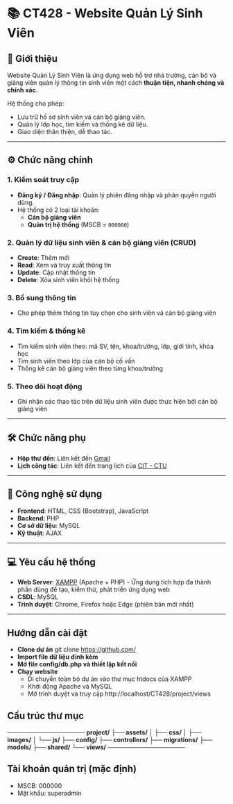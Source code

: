 # 📚 CT428 - Website Quản Lý Sinh Viên

## 📌 Giới thiệu
Website Quản Lý Sinh Viên là ứng dụng web hỗ trợ nhà trường, cán bộ và giảng viên quản lý thông tin sinh viên một cách **thuận tiện, nhanh chóng và chính xác**.  

Hệ thống cho phép:  
- Lưu trữ hồ sơ sinh viên và cán bộ giảng viên.  
- Quản lý lớp học, tìm kiếm và thống kê dữ liệu.  
- Giao diện thân thiện, dễ thao tác.  

---

## ⚙️ Chức năng chính

### 1. Kiểm soát truy cập
- **Đăng ký / Đăng nhập**: Quản lý phiên đăng nhập và phân quyền người dùng.  
- Hệ thống có 2 loại tài khoản:  
  - **Cán bộ giảng viên**  
  - **Quản trị hệ thống** (MSCB = `000000`)  

### 2. Quản lý dữ liệu sinh viên & cán bộ giảng viên (CRUD)
- **Create**: Thêm mới  
- **Read**: Xem và truy xuất thông tin  
- **Update**: Cập nhật thông tin  
- **Delete**: Xóa sinh viên khỏi hệ thống  

### 3. Bổ sung thông tin
- Cho phép thêm thông tin tùy chọn cho sinh viên và cán bộ giảng viên  

### 4. Tìm kiếm & thống kê
- Tìm kiếm sinh viên theo: mã SV, tên, khoa/trường, lớp, giới tính, khóa học  
- Tìm sinh viên theo lớp của cán bộ cố vấn  
- Thống kê cán bộ giảng viên theo từng khoa/trường  

### 5. Theo dõi hoạt động
- Ghi nhận các thao tác trên dữ liệu sinh viên được thực hiện bởi cán bộ giảng viên  

---

## 🛠️ Chức năng phụ
- **Hộp thư đến**: Liên kết đến [Gmail](https://mail.google.com)  
- **Lịch công tác**: Liên kết đến trang lịch của [CIT - CTU](https://cit.ctu.edu.vn)  

---

## 🧰 Công nghệ sử dụng
- **Frontend**: HTML, CSS (Bootstrap), JavaScript  
- **Backend**: PHP  
- **Cơ sở dữ liệu**: MySQL  
- **Kỹ thuật**: AJAX  

---

## 💻 Yêu cầu hệ thống
- **Web Server**: [XAMPP](https://www.apachefriends.org/) (Apache + PHP) - Ứng dụng tích hợp đa thành phần dùng để tạo, kiểm thử, phát triển ứng dụng web
- **CSDL**: MySQL  
- **Trình duyệt**: Chrome, Firefox hoặc Edge (phiên bản mới nhất)  

---

## Hướng dẫn cài đặt
 - **Clone dự án**
    git clone https://github.com/
 - **Import file dữ liệu đính kèm**
 - **Mở file config/db.php và thiết lập kết nối**
 - **Chạy website**
    + Di chuyển toàn bộ dự án vào thư mục htdocs của XAMPP
    + Khởi động Apache và MySQL
    + Mở trình duyệt và truy cập
        http://localhost/CT428/project/views

## Cấu trúc thư mục
──────────────────
**project/**
**├── assets/**
**│   ├── css/**
**│   ├── images/**
**│   └── js/**
**├── config/**
**├── controllers/**
**├── migrations/**
**├── models/**
**├── shared/**
**└── views/**
──────────────────

## Tài khoản quản trị (mặc định)
 - MSCB: 000000
 - Mật khẩu: superadmin